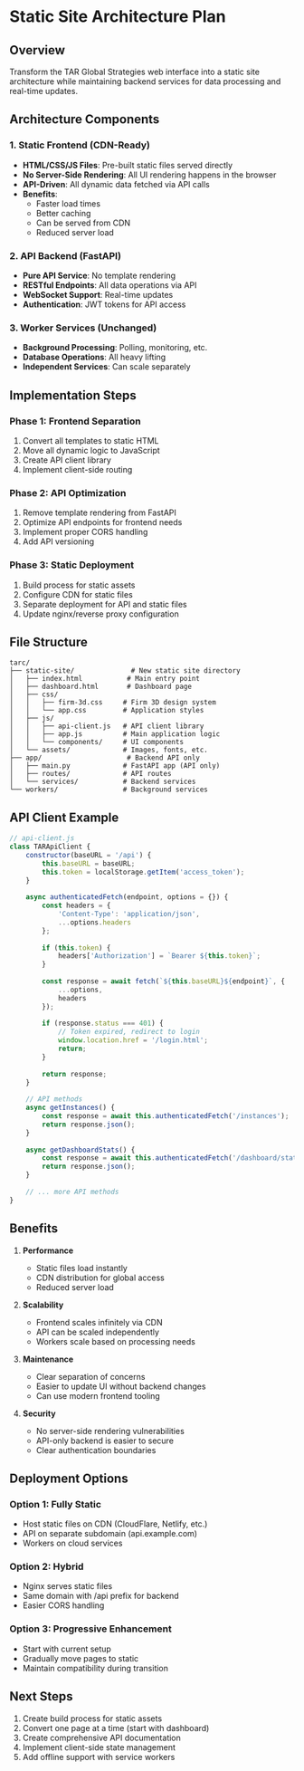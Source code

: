 # Static Site Architecture Plan

## Overview
Transform the TAR Global Strategies web interface into a static site architecture while maintaining backend services for data processing and real-time updates.

## Architecture Components

### 1. Static Frontend (CDN-Ready)
- **HTML/CSS/JS Files**: Pre-built static files served directly
- **No Server-Side Rendering**: All UI rendering happens in the browser
- **API-Driven**: All dynamic data fetched via API calls
- **Benefits**:
  - Faster load times
  - Better caching
  - Can be served from CDN
  - Reduced server load

### 2. API Backend (FastAPI)
- **Pure API Service**: No template rendering
- **RESTful Endpoints**: All data operations via API
- **WebSocket Support**: Real-time updates
- **Authentication**: JWT tokens for API access

### 3. Worker Services (Unchanged)
- **Background Processing**: Polling, monitoring, etc.
- **Database Operations**: All heavy lifting
- **Independent Services**: Can scale separately

## Implementation Steps

### Phase 1: Frontend Separation
1. Convert all templates to static HTML
2. Move all dynamic logic to JavaScript
3. Create API client library
4. Implement client-side routing

### Phase 2: API Optimization
1. Remove template rendering from FastAPI
2. Optimize API endpoints for frontend needs
3. Implement proper CORS handling
4. Add API versioning

### Phase 3: Static Deployment
1. Build process for static assets
2. Configure CDN for static files
3. Separate deployment for API and static files
4. Update nginx/reverse proxy configuration

## File Structure

```
tarc/
├── static-site/              # New static site directory
│   ├── index.html           # Main entry point
│   ├── dashboard.html       # Dashboard page
│   ├── css/
│   │   ├── firm-3d.css     # Firm 3D design system
│   │   └── app.css         # Application styles
│   ├── js/
│   │   ├── api-client.js   # API client library
│   │   ├── app.js          # Main application logic
│   │   └── components/     # UI components
│   └── assets/             # Images, fonts, etc.
├── app/                     # Backend API only
│   ├── main.py             # FastAPI app (API only)
│   ├── routes/             # API routes
│   └── services/           # Backend services
└── workers/                # Background services
```

## API Client Example

```javascript
// api-client.js
class TARApiClient {
    constructor(baseURL = '/api') {
        this.baseURL = baseURL;
        this.token = localStorage.getItem('access_token');
    }
    
    async authenticatedFetch(endpoint, options = {}) {
        const headers = {
            'Content-Type': 'application/json',
            ...options.headers
        };
        
        if (this.token) {
            headers['Authorization'] = `Bearer ${this.token}`;
        }
        
        const response = await fetch(`${this.baseURL}${endpoint}`, {
            ...options,
            headers
        });
        
        if (response.status === 401) {
            // Token expired, redirect to login
            window.location.href = '/login.html';
            return;
        }
        
        return response;
    }
    
    // API methods
    async getInstances() {
        const response = await this.authenticatedFetch('/instances');
        return response.json();
    }
    
    async getDashboardStats() {
        const response = await this.authenticatedFetch('/dashboard/stats');
        return response.json();
    }
    
    // ... more API methods
}
```

## Benefits

1. **Performance**
   - Static files load instantly
   - CDN distribution for global access
   - Reduced server load

2. **Scalability**
   - Frontend scales infinitely via CDN
   - API can be scaled independently
   - Workers scale based on processing needs

3. **Maintenance**
   - Clear separation of concerns
   - Easier to update UI without backend changes
   - Can use modern frontend tooling

4. **Security**
   - No server-side rendering vulnerabilities
   - API-only backend is easier to secure
   - Clear authentication boundaries

## Deployment Options

### Option 1: Fully Static
- Host static files on CDN (CloudFlare, Netlify, etc.)
- API on separate subdomain (api.example.com)
- Workers on cloud services

### Option 2: Hybrid
- Nginx serves static files
- Same domain with /api prefix for backend
- Easier CORS handling

### Option 3: Progressive Enhancement
- Start with current setup
- Gradually move pages to static
- Maintain compatibility during transition

## Next Steps

1. Create build process for static assets
2. Convert one page at a time (start with dashboard)
3. Create comprehensive API documentation
4. Implement client-side state management
5. Add offline support with service workers
